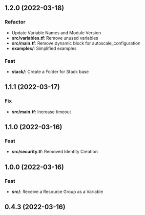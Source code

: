 ## 1.2.0 (2022-03-18)

### Refactor

- Update Variable Names and Module Version
- **src/variables.tf**: Remove unused variables
- **src/main.tf**: Remove dynamic block for autoscale_configuration
- **examples/**: Simplified examples

### Feat

- **stack/**: Create a Folder for Stack base

## 1.1.1 (2022-03-17)

### Fix

- **src/main.tf**: Increase timeout

## 1.1.0 (2022-03-16)

### Feat

- **src/security.tf**: Removed Identity Creation

## 1.0.0 (2022-03-16)

### Feat

- **src/**: Receive a Resource Group as a Variable

## 0.4.3 (2022-03-16)
